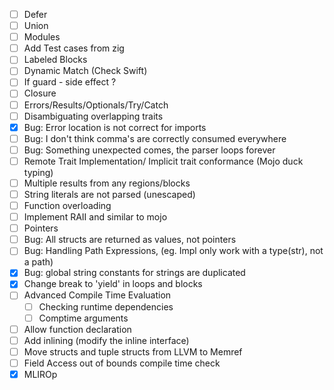 - [ ] Defer
- [ ] Union
- [ ] Modules
- [ ] Add Test cases from zig
- [ ] Labeled Blocks
- [ ] Dynamic Match (Check Swift)
- [ ] If guard - side effect ?
- [ ] Closure
- [ ] Errors/Results/Optionals/Try/Catch
- [ ] Disambiguating overlapping traits
- [x] Bug: Error location is not correct for imports
- [ ] Bug: I don't think comma's are correctly consumed everywhere
- [ ] Bug: Something unexpected comes, the parser loops forever
- [ ] Remote Trait Implementation/ Implicit trait conformance (Mojo duck typing)
- [ ] Multiple results from any regions/blocks
- [ ] String literals are not parsed (unescaped)
- [ ] Function overloading
- [ ] Implement RAII and similar to mojo
- [ ] Pointers
- [ ] Bug: All structs are returned as values, not pointers
- [ ] Bug: Handling Path Expressions, (eg. Impl only work with a type(str), not a path)
- [x] Bug: global string constants for strings are duplicated
- [x] Change break to 'yield' in loops and blocks
- [ ] Advanced Compile Time Evaluation
  - [ ] Checking runtime dependencies
  - [ ] Comptime arguments
- [ ] Allow function declaration
- [ ] Add inlining (modify the inline interface)
- [ ] Move structs and tuple structs from LLVM to Memref
- [ ] Field Access out of bounds compile time check
- [x] MLIROp
